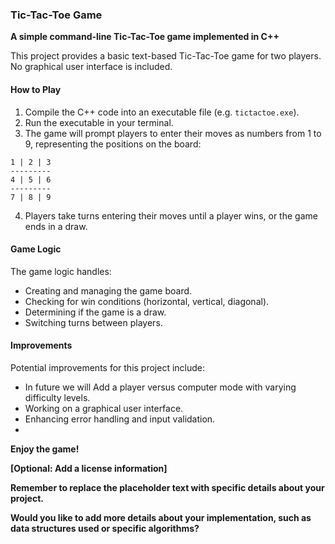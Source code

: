 ### Tic-Tac-Toe Game

**A simple command-line Tic-Tac-Toe game implemented in C++**

This project provides a basic text-based Tic-Tac-Toe game for two players. No graphical user interface is included.

#### How to Play
1. Compile the C++ code into an executable file (e.g. `tictactoe.exe`).
2. Run the executable in your terminal.
3. The game will prompt players to enter their moves as numbers from 1 to 9, representing the positions on the board:

```
1 | 2 | 3
---------
4 | 5 | 6
---------
7 | 8 | 9
```

4. Players take turns entering their moves until a player wins, or the game ends in a draw.

#### Game Logic
The game logic handles:
* Creating and managing the game board.
* Checking for win conditions (horizontal, vertical, diagonal).
* Determining if the game is a draw.
* Switching turns between players.

#### Improvements
Potential improvements for this project include:
* In future we will Add a player versus computer mode with varying difficulty levels.
* Working on a graphical user interface.
* Enhancing error handling and input validation.
* 
**Enjoy the game!**
 

**[Optional: Add a license information]**
 
**Remember to replace the placeholder text with specific details about your project.**
 
**Would you like to add more details about your implementation, such as data structures used or specific algorithms?** 

